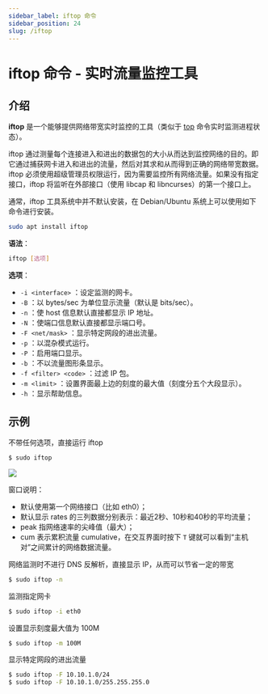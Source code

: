 ```yaml
---
sidebar_label: iftop 命令
sidebar_position: 24
slug: /iftop
---
```


# iftop 命令 - 实时流量监控工具



## 介绍

**iftop** 是一个能够提供网络带宽实时监控的工具（类似于 [top](/linux-command/top) 命令实时监测进程状态）。

iftop 通过测量每个连接进入和进出的数据包的大小从而达到监控网络的目的。即它通过捕获网卡进入和进出的流量，然后对其求和从而得到正确的网络带宽数据。iftop 必须使用超级管理员权限运行，因为需要监控所有网络流量。如果没有指定接口，iftop 将监听在外部接口（使用 libcap 和 libncurses）的第一个接口上。

通常，iftop 工具系统中并不默认安装，在 Debian/Ubuntu 系统上可以使用如下命令进行安装。

```bash
sudo apt install iftop
```

**语法**：

```bash
iftop [选项]
```

**选项**：

- `-i <interface>` ：设定监测的网卡。
- `-B` ：以 bytes/sec 为单位显示流量（默认是 bits/sec）。
- `-n` ：使 host 信息默认直接都显示 IP 地址。
- `-N` ：使端口信息默认直接都显示端口号。
- `-F <net/mask>` ：显示特定网段的进出流量。
- `-p` ：以混杂模式运行。
- `-P` ：启用端口显示。
- `-b` ：不以流量图形条显示。
- `-f <filter> <code>` ：过滤 IP 包。
- `-m <limit>` ：设置界面最上边的刻度的最大值（刻度分五个大段显示）。
- `-h` ：显示帮助信息。



## 示例

不带任何选项，直接运行 iftop

```bash
$ sudo iftop
```

![](https://static.getiot.tech/iftop_snapshot.png#center)

窗口说明：

- 默认使用第一个网络接口（比如 eth0）；
- 默认显示 rates 的三列数据分别表示：最近2秒、10秒和40秒的平均流量；
- peak 指网络速率的尖峰值（最大）；
- cum 表示累积流量 cumulative，在交互界面时按下 `T` 键就可以看到“主机对”之间累计的网络数据流量。

网络监测时不进行 DNS 反解析，直接显示 IP，从而可以节省一定的带宽

```bash
$ sudo iftop -n
```

监测指定网卡

```bash
$ sudo iftop -i eth0
```

设置显示刻度最大值为 100M

```bash
$ sudo iftop -m 100M
```

显示特定网段的进出流量

```bash
$ sudo iftop -F 10.10.1.0/24
$ sudo iftop -F 10.10.1.0/255.255.255.0
```



